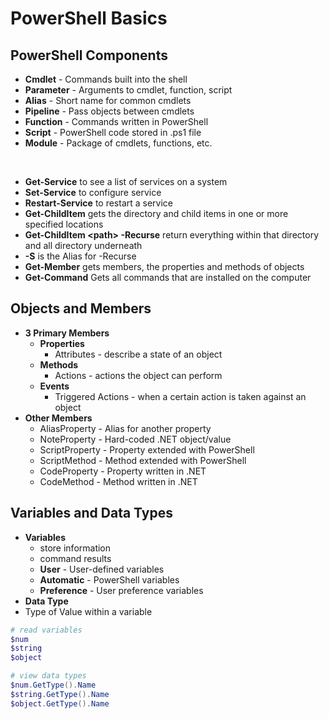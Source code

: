 
# PowerShell Basics

## PowerShell Components
- **Cmdlet** - Commands built into the shell
- **Parameter** - Arguments to cmdlet, function, script
- **Alias** - Short name for common cmdlets
- **Pipeline** - Pass objects between cmdlets
- **Function** - Commands written in PowerShell
- **Script** - PowerShell code stored in .ps1 file
- **Module** - Package of cmdlets, functions, etc.

</br>

- **Get-Service** to see a list of services on a system  
- **Set-Service** to configure service  
- **Restart-Service** to restart a service  
- **Get-ChildItem** gets the directory and child items in one or more specified locations  
- **Get-ChildItem \<path> -Recurse** return everything within that directory and all directory underneath   
- **-S** is the Alias for -Recurse
- **Get-Member** gets members, the properties and methods of objects
- **Get-Command** Gets all commands that are installed on the computer
 
## Objects and Members

- **3 Primary Members**  
   - **Properties**  
      - Attributes - describe a state of an object
   - **Methods**  
      - Actions - actions the object can perform 
   - **Events**  
      - Triggered Actions - when a certain action is taken against an object
- **Other Members**
  - AliasProperty - Alias for another property
  - NoteProperty - Hard-coded .NET object/value
  - ScriptProperty - Property extended with PowerShell
  - ScriptMethod - Method extended with PowerShell
  - CodeProperty - Property written in .NET
  - CodeMethod - Method written in .NET

## Variables and Data Types
- **Variables** 
  - store information
  - command results
  - **User** - User-defined variables
  - **Automatic** - PowerShell variables
  - **Preference** - User preference variables
 - **Data Type**
  - Type of Value within a variable
```PowerShell
# read variables
$num
$string
$object

# view data types
$num.GetType().Name
$string.GetType().Name
$object.GetType().Name
```
